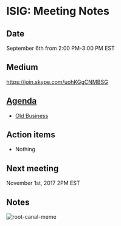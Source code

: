 # ISIG: Meeting Notes

## Date

September 6th from 2:00 PM-3:00 PM EST

## Medium

https://join.skype.com/uohKGgCNMBSG<br/>

## [Agenda](https://docs.google.com/document/d/1XVO_zRI7YyP7NRWenuc1pGhgLTIZRnOWaDGguAHRiTY)

* [Old Business](2017-09-06.md)

## Action items
* Nothing

## Next meeting
November 1st, 2017 2PM EST

## Notes

![root-canal-meme](https://user-images.githubusercontent.com/2738244/30163437-fb912e76-93a6-11e7-84f8-144f618a96cb.jpg)
